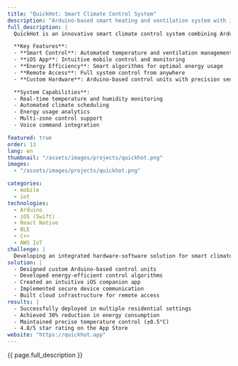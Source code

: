 ```yaml
---
title: "QuickHot: Smart Climate Control System"
description: "Arduino-based smart heating and ventilation system with iOS companion app"
full_description: |
  QuickHot is an innovative smart climate control system combining Arduino-powered hardware with an intuitive iOS application. The system provides intelligent heating and ventilation control, enabling users to optimize their home climate while reducing energy consumption through smart automation and remote management.

  **Key Features**:
  - **Smart Control**: Automated temperature and ventilation management
  - **iOS App**: Intuitive mobile control and monitoring
  - **Energy Efficiency**: Smart algorithms for optimal energy usage
  - **Remote Access**: Full system control from anywhere
  - **Custom Hardware**: Arduino-based control units with precision sensors

  **System Capabilities**:
  - Real-time temperature and humidity monitoring
  - Automated climate scheduling
  - Energy usage analytics
  - Multi-zone control support
  - Voice command integration

featured: true
order: 13
lang: en
thumbnail: "/assets/images/projects/quickhot.png"
images:
  - "/assets/images/projects/quickhot.png"

categories:
  - mobile
  - iot
technologies:
  - Arduino
  - iOS (Swift)
  - React Native
  - BLE
  - C++
  - AWS IoT
challenge: |
  Developing an integrated hardware-software solution for smart climate control that combines Arduino-based hardware with a user-friendly iOS application. Key challenges included ensuring reliable communication between devices, implementing energy-efficient algorithms, and creating an intuitive user interface.
solution: |
  - Designed custom Arduino-based control units
  - Developed energy-efficient control algorithms
  - Created an intuitive iOS companion app
  - Implemented secure device communication
  - Built cloud infrastructure for remote access
results: |
  - Successfully deployed in multiple residential settings
  - Achieved 30% reduction in energy consumption
  - Maintained precise temperature control (±0.5°C)
  - 4.8/5 star rating on the App Store
website: "https://quickhot.app"
---
```


{{ page.full_description }} 